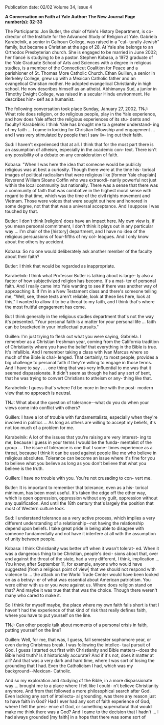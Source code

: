 Publication date: 02/02
Volume 34, Issue 4

**A Conversation on Faith at Yale**
**Author:  The New Journal**
**Page number(s): 32-33**

The Participants: 
Jon Butler, the chair ofYale's History 
Department, is co-director of the 
Institute for the Advanced Study of 
Religion at Yale. 
Gabriela Karabelnik, a senior in 
Calhoun College, was raised in a "cul-
turally Jewish" family, but became a 
Christian at the age of 28. At Yale she 
belongs to an Orthodox Presbyterian 
church. She is engaged to be married in 
June 2002; her fiancé is studying to be 
a pastor. 
Stephen Kobasa, a 1972 graduate of the 
Yale Graduate School of Arts and 
Sciences with a degree in religious studies, 
is a member of the Connecticut 
Coalition for Peace and a parishioner of 
St. Thomas More Catholic Church. 
Ethan Guillen, a senior in Berkeley 
College, grew up with a Mexican 
Catholic father and an evangelical 
Christian mother. He adopted evangelical 
Christianity in high school. He 
now describes himself as an atheist. 
Abhimanyu Sud, a junior in Timothy 
Dwight College, was raised in a secular 
Hindu environment. He describes him-
self as a humanist. 

The following conversation took place Sunday, January 27, 2002. 
TNJ: What role does religion, or do religious people, play in the Yale 
experience, and how does Yale affect the religious experiences of its stu-
dents and faculty? 
Karabelnik: I think Yale has brought me to a greater understand-
ing of my faith ... I came in looking for Christian fellowship and 
engagement ... and I was very stimulated by people that I saw liv-
ing out their faith. 

Sud: I haven't experienced that at all. I think that for the most part 
there is an assumption of atheism, especially in the academic con-
text. There isn't any possibility of a debate on any consideration of 
faith. 

Kobasa: "When I was here the idea that someone would be publicly 
religious was at best a curiosity. Though there were at the time his-
torical images of political radicalism that were religious like [former 
Yale chaplain] Reverend William Sloane Coffin who was extraordi-
narily powerful not just within the local community but nationally. 
There was a sense that there was a community of faith that was 
combative in the highest moral sense with regard to that time, 
which was the time of the civil rights movement and Vietnam. 
Those were voices that were sought out here and honored in some 
degree, not that that was a universal acceptance. And I suppose I 
was touched by that. 

Butler: I don't think [religion] does have an impact here. My own 
view is, if you mean personal commitment, I don't think it plays out 
in any particular way ... I'm chair of the [history] department, and 
I have no idea of the religious persuasions of four-fifths of my col-
leagues. And I only know about the others by accident. 

Kobasa: So no one would deliberately ask another member of the 
faculty about their faith? 

Butler: I think that would be regarded as inappropriate. 

Karabelnik: I think what Professor Butler is talking about is large-
ly also a factor of how subjectivized religion has become. It's a mat-
ter of personal faith. And I really came into Yale wanting to see if 
there was another way of approaching it. If I'm in a New Testament 
class and there's someone telling me, "Well, see, these texts aren't 
reliable, look at these lies here, look at this," I wanted to allow it to 
be a threat to my faith, and I think that's where the most fruitful 
engagement has come. 

But I think generally in the religious studies department that's 
not the way it's presented. "Your personal faith is a matter for your 
personal life ... faith can be bracketed in your intellectual pursuits." 

Guillen: I'm just trying to flesh out what you were saying, 
Gabriela. I remember as a Christian freshman year, coming from 
the California tradition of Christianity where you have the belief 
that everything in the Bible is true. It's infallible. And I remember 
taking a class with Ivan Marcus where so much of the Bible is chal-
lenged. That certainly, to most people, provides a big challenge to 
personal faith if they're willing to engage in those terms. And I have 
to say . . . one thing that was very influential to me was that it 
seemed dispassionate. It didn't seem as though he had any sort of 
bent, that he was trying to convert Christians to atheism or any-
thing like that. 

Karabelnik: I guess that's where I'd be more in line with the post-
modern view that no approach is neutral. 

TNJ: What about the question of tolerance--what do you do when your 
views come into conflict with others? 

Guillen: I have a lot of trouble with fundamentalists, especially 
when they're involved in politics ... As long as others are willing to 
accept my beliefs, it's not too much of a problem for me. 

Karabelnik: A lot of the issues that you're raising are very interest-
ing to me, because I guess in your terms I would be the funda-
mentalist of the group ... The issue of tolerance is one that I some-
times experience as a threat, because I think it can be used against 
people like me who believe in religious absolutes. Tolerance can 
become an issue where it's fine for you to believe what you believe 
as long as you don't believe that what you believe is the truth. 

Guillen: I have no trouble with you. You're not crusading to con-
vert me. 

Butler: It is important to remember that tolerance, even as a his-
torical minimum, has been most useful. It's taken the edge off the 
other way, which is open oppression, oppression without any guilt, 
oppression without any qualification. And until the 18th century 
that's largely the position that most of Western culture took. 

Sud: I understand tolerance as a very active process, which implies 
a very different understanding of a relationship--not having the 
relationship depend upon beliefs. I take great pride in being able to 
disagree with someone fundamentally and not have it interfere at all 
with the assumption of unity between people. 

Kobasa: I think Christianity was better off when it wasn't tolerat-
ed. When it was a dangerous thing to be Christian, people's deci-
sions about that, over and against the threat of the state, had a very 
different, I think, implication ... You know, after September 11, for 
example, anyone who would have suggested [from a religious point 
of view] that we should not respond with violence to ... the attack 
on the World Trade Center would have been looked on as a betray-
er of what was essential about American patriotism. You were either 
with us or you were against us. Where does religion stand on that? 
And maybe it was true that that was the choice. Though there 
weren't many who cared to make it. 

So I think for myself maybe, the place where my own faith falls 
short is that I haven't had the experience of that kind of risk that 
really defines faith, where you have to put yourself on the line. 

TNJ: Can other people talk about moments of a personal crisis in faith, 
putting yourself on the line? 

Guillen: Well, for me, that was, I guess, fall semester sophomore 
year, or even during Christmas break. I was following the intellec-
tual pursuit of God. I guess I started out first with Christianity and 
Bible matters--does the Bible hold truth? Is it historically accurate? 
And if it's not, does it matter at all? And that was a very dark and 
hard time, where I was sort of losing the grounding that I had. Even 
the Catholicism I had, which was my background--Mexican-
Catholic. 

And so my exploration and studying of the Bible, in a more 
dispassionate way ... brought me to a place where I felt like I could-
n't believe Christianity anymore. And from that followed a more 
philosophical search after God. Even lacking any sort of intellectu-
al grounding, was there any reason just to have faith in God? Had 
I ever had any sort of faith experience of God, where I felt the pres-
ence of God, or something supernatural that would make me think 
there was a God? And I came to the decision that I hadn't ... I had 
always grounded [my faith] in a hope that there was some sort of